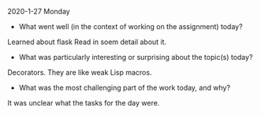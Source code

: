 2020-1-27 Monday 
- What went well (in the context of working on the assignment) today?

Learned about flask
Read in soem detail about it.

- What was particularly interesting or surprising about the topic(s) today?

Decorators.  They are like weak Lisp macros.


- What was the most challenging part of the work today, and why?

It was unclear what the tasks for the day were.
